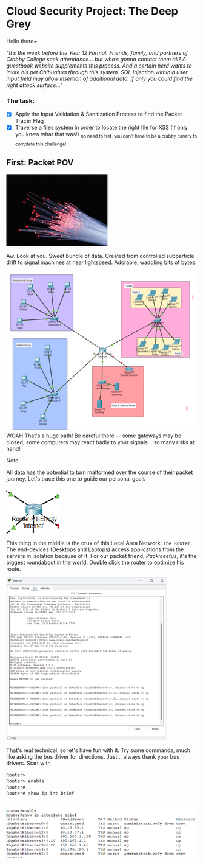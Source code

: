 # Cloud Security Project: The Deep Grey
Hello there~

_"It’s the week before the Year 12 Formal. Friends, family, and partners of Crabby College seek attendance… but who’s gonna contact them all? 
A guestbook website supplements this process. And a certain nerd wants to invite his pet Chihuahua through this system. 
SQL Injection within a user input field may allow insertion of additional data. If only you could find the right attack surface…"_

### The task:
- [x] Apply the Input Validation & Sanitization Process to find the Packet Tracer Flag
- [x] Traverse a files system in order to locate the right file for XSS (if only you knew what that was!)
<sub>no need to fret. you don't have to be a crabby canary to complete this challenge!</sub>

## First: Packet POV
![Let's see...](https://github.com/Iozhewa/LandingPages/blob/main/Yeshua/assets/BetterBeginnings.jpeg)

Aw. Look at you. Sweet bundle of data. Created from controlled subparticle drift to signal machines at near
lightspeed. Adorable, waddling bits of bytes.

![It's dangerous to go alone!](https://github.com/Iozhewa/LandingPages/blob/main/Yeshua/assets/hUH.png)
WOAH
That's a huge path! Be careful there -- some gateways may be closed, some computers may react badly to your signals...
so many risks at hand!
>[!NOTE]
>All data has the potential to turn malformed over the course of their packet journey. Let's trace this one to guide our personal goals

![Introduction to the Router](https://github.com/Iozhewa/LandingPages/blob/main/Yeshua/assets/funnymachine.png)

This thing in the middle is the crux of this Local Area Network: `The Router`. The end-devices (Desktops and Laptops) access applications from the servers in isolation because of it. For our packet friend, _Packiceetus_, it's the biggest roundabout in the world.
Double click the router to optimize his route.

![CLI!](https://github.com/Iozhewa/LandingPages/blob/main/Yeshua/assets/scary.png)

That's real technical, so let's have fun with it. Try some commands, much like asking the bus driver for directions.
Just... always thank your bus drivers. Start with
```
Router>
Router> enable
Router#
Router# show ip int brief
```
![cable time B)](https://github.com/Iozhewa/LandingPages/blob/main/Yeshua/assets/cables.png)
